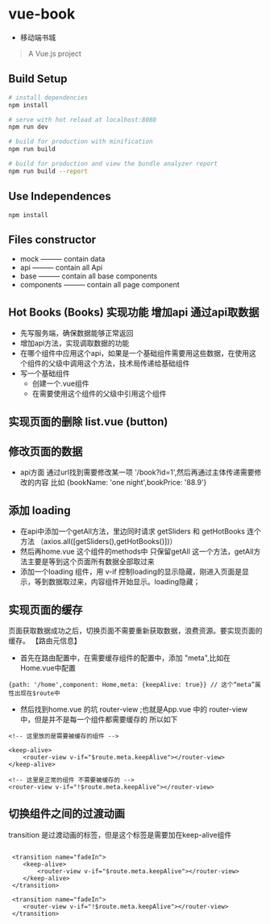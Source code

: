 # vue-book
- 移动端书城   
> A Vue.js project

## Build Setup

``` bash
# install dependencies
npm install

# serve with hot reload at localhost:8080
npm run dev

# build for production with minification
npm run build

# build for production and view the bundle analyzer report
npm run build --report
```

## Use Independences
```
npm install 

```

## Files constructor

- mock ——— contain data
- api ——— contain all Api
- base ——— contain all base components
- components ——— contain all page component

## Hot Books (Books) 实现功能 增加api 通过api取数据
- 先写服务端，确保数据能够正常返回
- 增加api方法，实现调取数据的功能
- 在哪个组件中应用这个api，如果是一个基础组件需要用这些数据，在使用这个组件的父级中调用这个方法，技术局传递给基础组件
- 写一个基础组件 
    - 创建一个.vue组件 
    - 在需要使用这个组件的父级中引用这个组件
  
## 实现页面的删除  list.vue (button)  


## 修改页面的数据
- api方面 通过url找到需要修改某一项 '/book?id=1',然后再通过主体传递需要修改的内容 比如 {bookName: 'one night',bookPrice: '88.9'}


## 添加 loading
- 在api中添加一个getAll方法，里边同时请求 getSliders 和 getHotBooks 连个方法 （axios.all([getSliders(),getHotBooks()])）
- 然后再home.vue 这个组件的methods中 只保留getAll 这一个方法，getAll方法主要是等到这个页面所有数据全部取过来
- 添加一个loading 组件，用 v-if 控制loading的显示隐藏，刚进入页面是显示，等到数据取过来，内容组件开始显示。loading隐藏；

## 实现页面的缓存
页面获取数据成功之后，切换页面不需要重新获取数据，浪费资源。要实现页面的缓存。
【路由元信息】
- 首先在路由配置中，在需要缓存组件的配置中，添加 "meta",比如在Home.vue中配置

```
{path: '/home',component: Home,meta: {keepAlive: true}} // 这个“meta”属性出现在$route中

```

- 然后找到home.vue 的坑 router-view ;也就是App.vue 中的 router-view 中，但是并不是每一个组件都需要缓存的 所以如下

```
<!-- 这里放的是需要被缓存的组件 -->

<keep-alive> 
    <router-view v-if="$route.meta.keepAlive"></router-view>
</keep-alive>

<!-- 这里是正常的组件 不需要被缓存的 -->
<router-view v-if="!$route.meta.keepAlive"></router-view>

```

## 切换组件之间的过渡动画
transition 是过渡动画的标签，但是这个标签是需要加在keep-alive组件

```

 <transition name="fadeIn">
    <keep-alive> 
        <router-view v-if="$route.meta.keepAlive"></router-view>
    </keep-alive>
 </transition>

 <transition name="fadeIn">
    <router-view v-if="!$route.meta.keepAlive"></router-view>
 </transition>

```